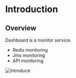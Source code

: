 # Introduction

## Overview
Dashboard is a monitor service.

- Redis monitoring
- Jms monitoring
- API monitoring

![Introduce](/pictures/introduce.png)